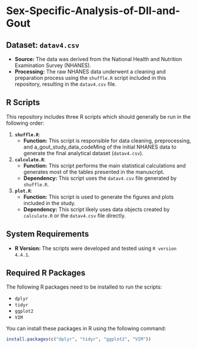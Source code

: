 # Sex-Specific-Analysis-of-DII-and-Gout

## Dataset: `datav4.csv`

* **Source:** The data was derived from the National Health and Nutrition Examination Survey (NHANES).
* **Processing:** The raw NHANES data underwent a cleaning and preparation process using the `shuffle.R` script included in this repository, resulting in the `datav4.csv` file.

## R Scripts

This repository includes three R scripts which should generally be run in the following order:

1.  **`shuffle.R`**:
    * **Function:** This script is responsible for data cleaning, preprocessing, and a_gout_study_data_codeMing of the initial NHANES data to generate the final analytical dataset (`datav4.csv`).
2.  **`calculate.R`**:
    * **Function:** This script performs the main statistical calculations and generates most of the tables presented in the manuscript.
    * **Dependency:** This script uses the `datav4.csv` file generated by `shuffle.R`.
3.  **`plot.R`**:
    * **Function:** This script is used to generate the figures and plots included in the study.
    * **Dependency:** This script likely uses data objects created by `calculate.R` or the `datav4.csv` file directly.

## System Requirements

* **R Version:** The scripts were developed and tested using `R version 4.4.1`.

## Required R Packages

The following R packages need to be installed to run the scripts:

* `dplyr`
* `tidyr`
* `ggplot2`
* `VIM`

You can install these packages in R using the following command:
```R
install.packages(c("dplyr", "tidyr", "ggplot2", "VIM"))
```
